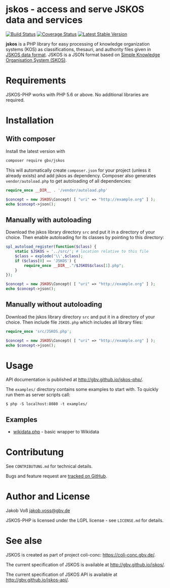 # jskos - access and serve JSKOS data and services

[![Build Status](https://img.shields.io/travis/gbv/jskos-php.svg)](https://travis-ci.org/gbv/jskos-php)
[![Coverage Status](https://coveralls.io/repos/gbv/jskos-php/badge.png?branch=master)](https://coveralls.io/r/gbv/jskos-php)
[![Latest Stable Version](https://img.shields.io/packagist/v/gbv/jskos.svg)](https://packagist.org/packages/gbv/jskos)

**jskos** is a PHP library for easy processing of knowledge organization systems (KOS) as classifications, thesauri, and authority files given in [JSKOS data format](http://gbv.github.io/jskos/). JSKOS is a JSON format based on [Simple Knowledge Organisation System (SKOS)](http://www.w3.org/TR/skos-reference).

# Requirements

JSKOS-PHP works with PHP 5.6 or above. No additional libraries are required.

# Installation

## With composer

Install the latest version with

~~~bash
composer require gbv/jskos
~~~

This will automatically create `composer.json` for your project (unless it already exists) and add jskos as dependency. Composer also generates `vendor/autoload.php` to get autoloading of all dependencies: 

~~~php
require_once __DIR__ . '/vendor/autoload.php'

$concept = new JSKOS\Concept( [ "uri" => "http://example.org" ] );
echo $concept->json();
~~~

## Manually with autoloading

Download the jskos library directory `src` and put it in a directory of your choice. Then enable autoloading for its classes by pointing to this directory: 

~~~php
spl_autoload_register(function($class) {
    static $JSKOS = '../src/'; # location relative to this file
    $class = explode('\\',$class);
    if ($class[0] == 'JSKOS') {
        require_once __DIR__."/$JSKOS$class[1].php";
    }
});

$concept = new JSKOS\Concept( [ "uri" => "http://example.org" ] );
echo $concept->json();
~~~

## Manually without autoloading

Download the jskos library directory `src` and put it in a directory of your choice. Then include file `JSKOS.php` which includes all library files:

~~~php
require_once 'src/JSKOS.php';

$concept = new JSKOS\Concept( [ "uri" => "http://example.org" ] );
echo $concept->json();
~~~

# Usage

API documentation is published at <http://gbv.github.io/jskos-php/>.

The `examples/` directory contains some examples to start with. To quickly run them as server scripts call:

    $ php -S localhost:8080 -t examples/

## Examples

* [wikidata.php](https://github.com/gbv/jskos-php/blob/master/examples/wikidata.php) - basic wrapper to Wikidata

# Contributung

See `CONTRIBUTUNG.md` for technical details.

Bugs and feature request are [tracked on GitHub](https://github.com/gbv/jskos-php/issues).

# Author and License

Jakob Voß <jakob.voss@gbv.de>

JSKOS-PHP is licensed under the LGPL license - see `LICENSE.md` for details.

# See alse

JSKOS is created as part of project coli-conc: <https://coli-conc.gbv.de/>.

The current specification of JSKOS is available at <http://gbv.github.io/jskos/>.

The current specification of JSKOS API is available at <http://gbv.github.io/jskos-api/>.

